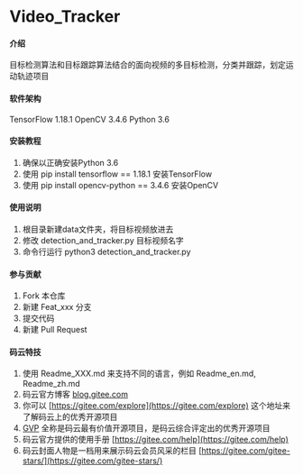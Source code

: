 # Video_Tracker

#### 介绍
目标检测算法和目标跟踪算法结合的面向视频的多目标检测，分类并跟踪，划定运动轨迹项目

#### 软件架构
TensorFlow 1.18.1
OpenCV 3.4.6
Python 3.6


#### 安装教程

1. 确保以正确安装Python 3.6
2. 使用 pip install tensorflow == 1.18.1 安装TensorFlow
3. 使用 pip install opencv-python == 3.4.6 安装OpenCV

#### 使用说明

1. 根目录新建data文件夹，将目标视频放进去 
2. 修改 detection_and_tracker.py 目标视频名字
3. 命令行运行 python3 detection_and_tracker.py

#### 参与贡献

1. Fork 本仓库
2. 新建 Feat_xxx 分支
3. 提交代码
4. 新建 Pull Request


#### 码云特技

1. 使用 Readme\_XXX.md 来支持不同的语言，例如 Readme\_en.md, Readme\_zh.md
2. 码云官方博客 [blog.gitee.com](https://blog.gitee.com)
3. 你可以 [https://gitee.com/explore](https://gitee.com/explore) 这个地址来了解码云上的优秀开源项目
4. [GVP](https://gitee.com/gvp) 全称是码云最有价值开源项目，是码云综合评定出的优秀开源项目
5. 码云官方提供的使用手册 [https://gitee.com/help](https://gitee.com/help)
6. 码云封面人物是一档用来展示码云会员风采的栏目 [https://gitee.com/gitee-stars/](https://gitee.com/gitee-stars/)